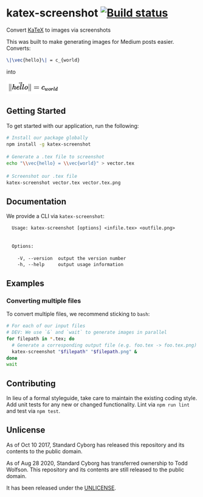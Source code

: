 # katex-screenshot [![Build status](https://circleci.com/gh/twolfson/katex-screenshot/tree/master.svg?style=svg)](https://circleci.com/gh/twolfson/katex-screenshot/tree/master)

Convert [KaTeX][] to images via screenshots

This was built to make generating images for Medium posts easier. Converts:

```tex
\|\vec{hello}\| = c_{world}
```

into

![katex-screenshot result](test/expected-files/valid.png)

[KaTeX]: https://github.com/Khan/KaTeX

## Getting Started
To get started with our application, run the following:

```bash
# Install our package globally
npm install -g katex-screenshot

# Generate a .tex file to screenshot
echo "\\vec{hello} = \\vec{world}" > vector.tex

# Screenshot our .tex file
katex-screenshot vector.tex vector.tex.png
```

## Documentation
We provide a CLI via `katex-screenshot`:

```
  Usage: katex-screenshot [options] <infile.tex> <outfile.png>


  Options:

    -V, --version  output the version number
    -h, --help     output usage information
```

## Examples
### Converting multiple files
To convert multiple files, we recommend sticking to `bash`:

```bash
# For each of our input files
# DEV: We use `&` and `wait` to generate images in parallel
for filepath in *.tex; do
  # Generate a corresponding output file (e.g. foo.tex -> foo.tex.png)
  katex-screenshot "$filepath" "$filepath.png" &
done
wait
```

## Contributing
In lieu of a formal styleguide, take care to maintain the existing coding style. Add unit tests for any new or changed functionality. Lint via `npm run lint` and test via `npm test`.

## Unlicense
As of Oct 10 2017, Standard Cyborg has released this repository and its contents to the public domain.

As of Aug 28 2020, Standard Cyborg has transferred ownership to Todd Wolfson. This repository and its contents are still released to the public domain.

It has been released under the [UNLICENSE][].

[UNLICENSE]: UNLICENSE
